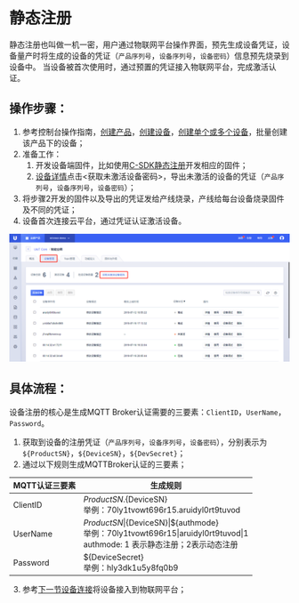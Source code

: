 # 静态注册
静态注册也叫做一机一密，用户通过物联网平台操作界面，预先生成设备凭证，设备量产时将生成的设备的凭证（`产品序列号`，`设备序列号`，`设备密码`）信息预先烧录到设备中。 当设备被首次使用时，通过预置的凭证接入物联网平台，完成激活认证。



## 操作步骤：

1. 参考控制台操作指南，[创建产品](../../console_guide/product_device/create_products)，[创建设备](../../console_guide/product_device/create_devcies)，[创建单个或多个设备](../../console_guide/product_device/create_devcies#创建单个或多个设备)，批量创建该产品下的设备；
2. 准备工作：
   1. 开发设备端固件，比如使用[C-SDK静态注册](../../device_develop_guide/c_sdk_example/mqttinterface#静态认证)开发相应的固件；
   2. [设备详情](../../console_guide/product_device/create_devcies#设备详情)点击<获取未激活设备密码>，导出未激活的设备的凭证（`产品序列号`，`设备序列号`，`设备密码`）；
3. 将步骤2开发的固件以及导出的凭证发给产线烧录，产线给每台设备烧录固件及不同的凭证；
4. 设备首次连接云平台，通过凭证认证激活设备。

![获取未激活设备密码](../../images/获取未激活设备密码.png)




## 具体流程：
设备注册的核心是生成MQTT Broker认证需要的三要素：`ClientID`，`UserName`，`Password`。
1. 获取到设备的注册凭证（`产品序列号`，`设备序列号`，`设备密码`），分别表示为`${ProductSN}`，`${DeviceSN}`，`${DevSecret}`；
2. 通过以下规则生成MQTTBroker认证的三要素；

MQTT认证三要素| 生成规则
---|---
ClientID | ${ProductSN}.${DeviceSN}<br>举例：70ly1tvowt696r15.aruidyl0rt9tuvod
UserName | ${ProductSN}\|${DeviceSN}\|${authmode}<br>举例：70ly1tvowt696r15\|aruidyl0rt9tuvod\|1<br>authmode: 1 表示静态注册；2表示动态注册
Password | ${DeviceSecret}<br>举例：hly3dk1u5y8fq0b9

3. 参考[下一节设备连接](../connecting_devices)将设备接入到物联网平台；

